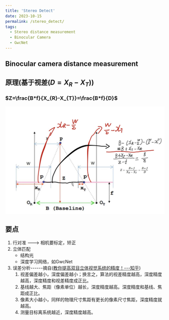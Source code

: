 ```yaml
---
title: 'Stereo Detect'
date: 2023-10-15
permalink: /stereo_detect/
tags:
  - Stereo distance measurement
  - Binocular Camera
  - GwcNet
---
```



## Binocular camera distance measurement
 
## 原理(基于视差($D=X_{R}-X_{T}$))
### $Z=\frac{B*f}{X_{R}-X_{T}}=\frac{B*f}{D}$
![principle](../images/2023-10-15/principle.png)

## 要点
1. 行对准  --->  相机要标定，矫正 
2. 立体匹配 
    - 结构光
    - 深度学习网络，如GwcNet
3. 误差分析------摘自([教你提高双目立体视觉系统的精度！---知乎](https://zhuanlan.zhihu.com/p/160946661))
    1. 视差偏差越小，深度偏差越小；换言之，算法的视差精度越高，深度精度越高，深度精度和视差精度成正比。
    2. 基线越大、焦距（像素单位）越长，深度精度越高。深度精度和基线、焦距成正比。
    3. 像素大小越小，同样的物理尺寸焦距有更长的像素尺寸焦距，深度精度就越高。
    4. 测量目标离系统越近，深度精度越高。